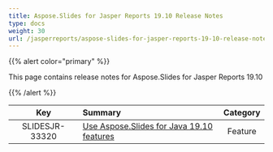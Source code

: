 ```yaml
---
title: Aspose.Slides for Jasper Reports 19.10 Release Notes
type: docs
weight: 30
url: /jasperreports/aspose-slides-for-jasper-reports-19-10-release-notes/
---
```


{{% alert color="primary" %}} 

This page contains release notes for Aspose.Slides for Jasper Reports 19.10

{{% /alert %}} 

|**Key** |**Summary** |**Category** |
| :-: | :- | :-: |
|SLIDESJR-33320|[Use Aspose.Slides for Java 19.10 features](/slides/java/aspose-slides-for-java-19-10-release-notes/)|Feature|

